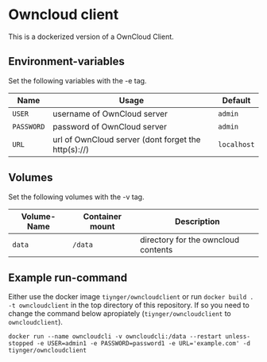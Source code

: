 # Owncloud client

This is a dockerized version of a OwnCloud Client.

## Environment-variables

Set the following variables with the -e tag.

| Name       | Usage                                               | Default     |
| ---------- | --------------------------------------------------- | ----------- |
| `USER`     | username of OwnCloud server                         | `admin`     |
| `PASSWORD` | password of OwnCloud server                         | `admin`     |
| `URL`      | url of OwnCloud server (dont forget the http(s)://) | `localhost` |

## Volumes

Set the following volumes with the -v tag.

| Volume-Name | Container mount | Description                         |
| ----------- | --------------- | ----------------------------------- |
| `data`      | `/data`         | directory for the owncloud contents |

## Example run-command

Either use the docker image `tiynger/owncloudclient` or run
`docker build . -t owncloudclient` in the top directory of this repository.
If so you need to change the command below apropiately
(`tiynger/owncloudclient` to `owncloudclient`).

`docker run --name owncloudcli -v owncloudcli:/data --restart unless-stopped -e USER=admin1 -e PASSWORD=password1 -e URL='example.com' -d tiynger/owncloudclient`

